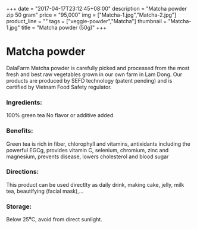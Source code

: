 +++
date = "2017-04-17T23:12:45+08:00"
description = "Matcha powder zip 50 gram"
price = "95,000"
img = ["Matcha-1.jpg","Matcha-2.jpg"]
product_line = ""
tags = ["veggie-powder","Matcha"]
thumbnail = "Matcha-1.jpg"
title = "Matcha powder (50g)"
+++

# Matcha powder

DalaFarm Matcha powder is carefully picked and processed from the most fresh and best raw vegetables 
grown in our own farm in Lam Dong. Our products are produced by SEFD technology (patent pending) and 
is certified by Vietnam Food Safety regulator.


### Ingredients: 
100% green tea
No flavor or additive added

### Benefits:  
Green tea is rich in fiber, chlorophyll and 
vitamins, antixidants including the 
powerful EGCg, provides vitamin C, 
selenium, chromium, zinc and magnesium, 
prevents disease, lowers cholesterol and 
blood sugar

### Directions:  
This product can be used directlty as 
daily drink, making cake, jelly, milk tea,
beautifying (facial mask),...

### Storage: 
Below 25⁰C, avoid from direct sunlight.

